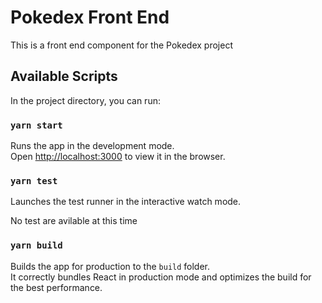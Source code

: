 # Pokedex Front End

This is a front end component for the Pokedex project

## Available Scripts

In the project directory, you can run:

### `yarn start`

Runs the app in the development mode.\
Open [http://localhost:3000](http://localhost:3000) to view it in the browser.

### `yarn test`

Launches the test runner in the interactive watch mode.

No test are avilable at this time

### `yarn build`

Builds the app for production to the `build` folder.\
It correctly bundles React in production mode and optimizes the build for the best performance.

